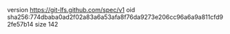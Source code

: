 version https://git-lfs.github.com/spec/v1
oid sha256:774dbaba0ad2f02a83a6a53afa8f76da9273e206cc96a6a9a811cfd92fe57b14
size 142
